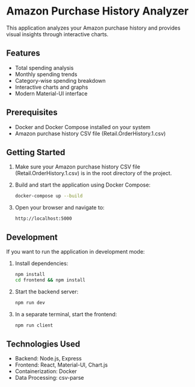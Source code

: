 # Amazon Purchase History Analyzer

This application analyzes your Amazon purchase history and provides visual insights through interactive charts.

## Features

- Total spending analysis
- Monthly spending trends
- Category-wise spending breakdown
- Interactive charts and graphs
- Modern Material-UI interface

## Prerequisites

- Docker and Docker Compose installed on your system
- Amazon purchase history CSV file (Retail.OrderHistory.1.csv)

## Getting Started

1. Make sure your Amazon purchase history CSV file (Retail.OrderHistory.1.csv) is in the root directory of the project.

2. Build and start the application using Docker Compose:
   ```bash
   docker-compose up --build
   ```

3. Open your browser and navigate to:
   ```
   http://localhost:5000
   ```

## Development

If you want to run the application in development mode:

1. Install dependencies:
   ```bash
   npm install
   cd frontend && npm install
   ```

2. Start the backend server:
   ```bash
   npm run dev
   ```

3. In a separate terminal, start the frontend:
   ```bash
   npm run client
   ```

## Technologies Used

- Backend: Node.js, Express
- Frontend: React, Material-UI, Chart.js
- Containerization: Docker
- Data Processing: csv-parse 